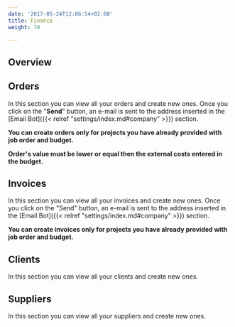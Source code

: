 ```yaml
---
date: '2017-05-24T12:06:54+02:00'
title: Finance
weight: 70

---
```

## Overview

## Orders

In this section you can view all your orders and create new ones. Once you click on the "**Send**" button, an e-mail is sent to the address inserted in the [Email Bot]({{< relref "settings/index.md#company" >}}) section.

**You can create orders only for projects you have already provided with job order and budget.**

**Order's value must be lower or equal then the external costs entered in the budget.**

## Invoices

In this section you can view all your invoices and create new ones. Once you click on the "Send" button, an e-mail is sent to the address inserted in the [Email Bot]({{&lt; relref "settings/index.md#company" &gt;}}) section.

**You can create invoices only for projects you have already provided with job order and budget.**

## Clients

In this section you can view all your clients and create new ones.

## Suppliers

In this section you can view all your suppliers and create new ones.